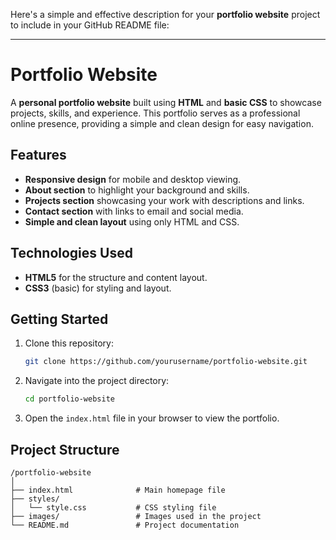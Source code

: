 Here's a simple and effective description for your **portfolio website** project to include in your GitHub README file:

---

# Portfolio Website

A **personal portfolio website** built using **HTML** and **basic CSS** to showcase projects, skills, and experience. This portfolio serves as a professional online presence, providing a simple and clean design for easy navigation.

## Features

- **Responsive design** for mobile and desktop viewing.
- **About section** to highlight your background and skills.
- **Projects section** showcasing your work with descriptions and links.
- **Contact section** with links to email and social media.
- **Simple and clean layout** using only HTML and CSS.

## Technologies Used

- **HTML5** for the structure and content layout.
- **CSS3** (basic) for styling and layout.

## Getting Started

1. Clone this repository:
   ```bash
   git clone https://github.com/yourusername/portfolio-website.git
   ```

2. Navigate into the project directory:
   ```bash
   cd portfolio-website
   ```

3. Open the `index.html` file in your browser to view the portfolio.

## Project Structure

```
/portfolio-website
│
├── index.html              # Main homepage file
├── styles/
│   └── style.css           # CSS styling file
├── images/                 # Images used in the project
└── README.md               # Project documentation
```


